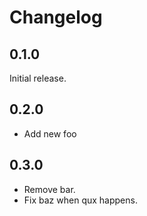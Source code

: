 # Changelog

## 0.1.0
Initial release.

## 0.2.0
- Add new foo

## 0.3.0
- Remove bar.
- Fix baz when qux happens.
